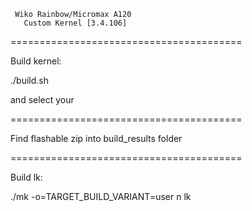      Wiko Rainbow/Micromax A120
       Custom Kernel [3.4.106] 
========================================

Build kernel:

./build.sh

and select your <project>

========================================

Find flashable zip into build_results folder

========================================

Build lk:

./mk -o=TARGET_BUILD_VARIANT=user <project> n lk
